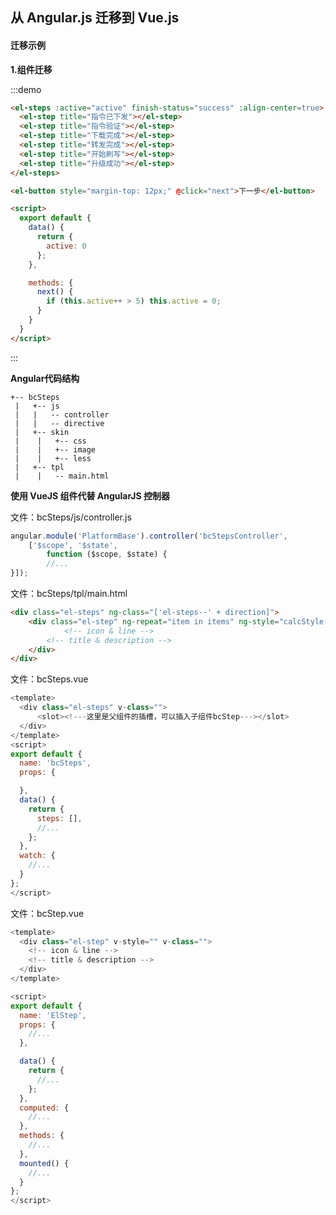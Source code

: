 <style>
  ul.language-list {
    color: #5e6d82;
    font-size: 14px;
    padding-left: 20px;
    li {
      line-height: 1.8
    }
  }
</style>
<script>
  export default {
    data() {
      return {
        active: 0
      };
    },

    methods: {
      next() {
        if (this.active++ > 5) this.active = 0;
      }
    }
  }
</script>
## 从 Angular.js 迁移到 Vue.js


#### **迁移示例**

**1.组件迁移**

:::demo

```html
<el-steps :active="active" finish-status="success" :align-center=true>
  <el-step title="指令已下发"></el-step>
  <el-step title="指令验证"></el-step>
  <el-step title="下载完成"></el-step>
  <el-step title="转发完成"></el-step>
  <el-step title="开始刷写"></el-step>
  <el-step title="升级成功"></el-step>
</el-steps>

<el-button style="margin-top: 12px;" @click="next">下一步</el-button>

<script>
  export default {
    data() {
      return {
        active: 0
      };
    },

    methods: {
      next() {
        if (this.active++ > 5) this.active = 0;
      }
    }
  }
</script>
```
:::

**Angular代码结构**
```
+-- bcSteps
 |   +-- js
 |   |   -- controller
 |   |   -- directive
 |   +-- skin
 |    |   +-- css
 |    |   +-- image
 |    |   +-- less
 |   +-- tpl
 |    |   -- main.html
```

**使用 VueJS 组件代替 AngularJS 控制器**

文件：bcSteps/js/controller.js
```javascript
angular.module('PlatformBase').controller('bcStepsController',
    ['$scope', '$state',
        function ($scope, $state) {
        //...
}]);
```
文件：bcSteps/tpl/main.html
```html
<div class="el-steps" ng-class="['el-steps--' + direction]">
    <div class="el-step" ng-repeat="item in items" ng-style="calcStyle($index)" ng-class="...">
            <!-- icon & line -->
        <!-- title & description -->
    </div>
</div>
```

文件：bcSteps.vue
```javascript
<template>
  <div class="el-steps" v-class="">
      <slot><!---这里是父组件的插槽，可以插入子组件bcStep---></slot>
  </div>
</template>
<script>
export default {
  name: 'bcSteps',
  props: {

  },
  data() {
    return {
      steps: [],
      //...
    };
  },
  watch: {
    //...
  }
};
</script>
```
文件：bcStep.vue
```javascript
<template>
  <div class="el-step" v-style="" v-class="">
    <!-- icon & line -->
    <!-- title & description -->
  </div>
</template>

<script>
export default {
  name: 'ElStep',
  props: {
    //...
  },

  data() {
    return {
      //...
    };
  },
  computed: {
    //...
  },
  methods: {
    //...
  },
  mounted() {
    //...
  }
};
</script>
```